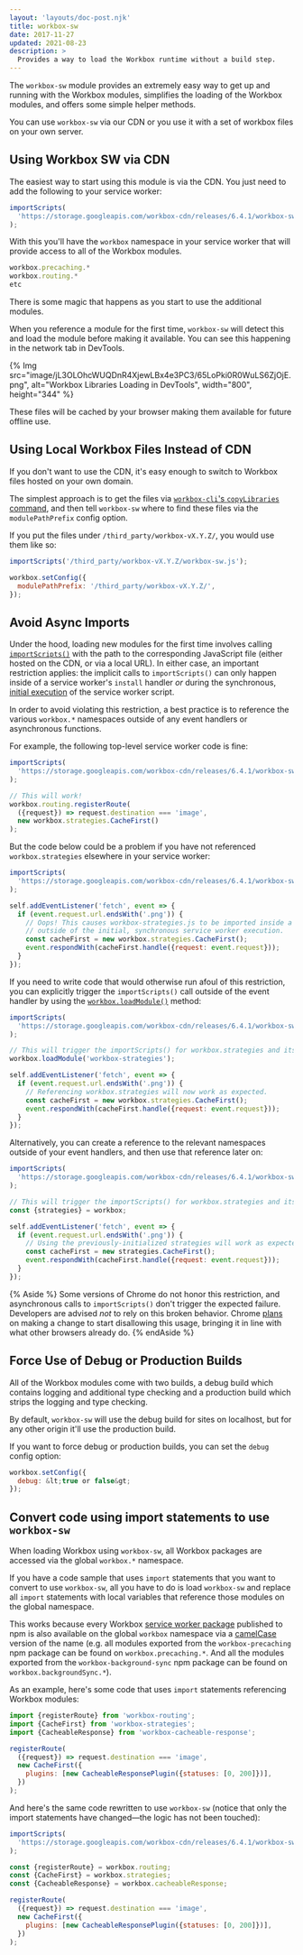 ```yaml
---
layout: 'layouts/doc-post.njk'
title: workbox-sw
date: 2017-11-27
updated: 2021-08-23
description: >
  Provides a way to load the Workbox runtime without a build step.
---
```


The `workbox-sw` module provides an extremely easy way to get up and running
with the Workbox modules, simplifies the loading of the Workbox modules, and
offers some simple helper methods.

You can use `workbox-sw` via our CDN or you use it with a set of workbox files
on your own server.

## Using Workbox SW via CDN

The easiest way to start using this module is via the CDN. You just need to
add the following to your service worker:

```js
importScripts(
  'https://storage.googleapis.com/workbox-cdn/releases/6.4.1/workbox-sw.js'
);
```

With this you'll have the `workbox` namespace in your service worker that will
provide access to all of the Workbox modules.

```js
workbox.precaching.*
workbox.routing.*
etc
```

There is some magic that happens as you start to use the additional modules.

When you reference a module for the first time, `workbox-sw` will detect this
and load the module before making it available. You can see this happening in
the network tab in DevTools.

{% Img src="image/jL3OLOhcWUQDnR4XjewLBx4e3PC3/65LoPki0R0WuLS6ZjOjE.png", alt="Workbox Libraries Loading in DevTools", width="800", height="344" %}

These files will be cached by your browser making them available for future
offline use.

## Using Local Workbox Files Instead of CDN

If you don't want to use the CDN, it's easy enough to switch to Workbox files
hosted on your own domain.

The simplest approach is to get the files via [`workbox-cli`'s `copyLibraries`
command](/docs/workbox/modules/workbox-cli#copylibraries), and then tell
`workbox-sw` where to find these files via the `modulePathPrefix` config option.

If you put the files under `/third_party/workbox-vX.Y.Z/`, you would use them like so:

```js
importScripts('/third_party/workbox-vX.Y.Z/workbox-sw.js');

workbox.setConfig({
  modulePathPrefix: '/third_party/workbox-vX.Y.Z/',
});
```

## Avoid Async Imports

Under the hood, loading new modules for the first time involves calling
[`importScripts()`](https://developer.mozilla.org/docs/Web/API/WorkerGlobalScope/importScripts)
with the path to the corresponding JavaScript file (either hosted on the CDN, or via a local URL).
In either case, an important restriction applies: the implicit calls to `importScripts()` can only
happen inside of a service worker's `install` handler _or_ during the synchronous,
[initial execution](https://stackoverflow.com/questions/38835273) of the service worker script.

In order to avoid violating this restriction, a best practice is to reference the various
`workbox.*` namespaces outside of any event handlers or asynchronous functions.

For example, the following top-level service worker code is fine:

```js
importScripts(
  'https://storage.googleapis.com/workbox-cdn/releases/6.4.1/workbox-sw.js'
);

// This will work!
workbox.routing.registerRoute(
  ({request}) => request.destination === 'image',
  new workbox.strategies.CacheFirst()
);
```

But the code below could be a problem if you have not referenced `workbox.strategies` elsewhere in your
service worker:

```js
importScripts(
  'https://storage.googleapis.com/workbox-cdn/releases/6.4.1/workbox-sw.js'
);

self.addEventListener('fetch', event => {
  if (event.request.url.endsWith('.png')) {
    // Oops! This causes workbox-strategies.js to be imported inside a fetch handler,
    // outside of the initial, synchronous service worker execution.
    const cacheFirst = new workbox.strategies.CacheFirst();
    event.respondWith(cacheFirst.handle({request: event.request}));
  }
});
```

If you need to write code that would otherwise run afoul of this restriction, you can explicitly
trigger the `importScripts()` call outside of the event handler by using the
[`workbox.loadModule()`](https://developers.google.com/web/tools/workbox/reference-docs/latest/workbox#.loadModule) method:

```js
importScripts(
  'https://storage.googleapis.com/workbox-cdn/releases/6.4.1/workbox-sw.js'
);

// This will trigger the importScripts() for workbox.strategies and its dependencies:
workbox.loadModule('workbox-strategies');

self.addEventListener('fetch', event => {
  if (event.request.url.endsWith('.png')) {
    // Referencing workbox.strategies will now work as expected.
    const cacheFirst = new workbox.strategies.CacheFirst();
    event.respondWith(cacheFirst.handle({request: event.request}));
  }
});
```

Alternatively, you can create a reference to the relevant namespaces outside of your event handlers,
and then use that reference later on:

```js
importScripts(
  'https://storage.googleapis.com/workbox-cdn/releases/6.4.1/workbox-sw.js'
);

// This will trigger the importScripts() for workbox.strategies and its dependencies:
const {strategies} = workbox;

self.addEventListener('fetch', event => {
  if (event.request.url.endsWith('.png')) {
    // Using the previously-initialized strategies will work as expected.
    const cacheFirst = new strategies.CacheFirst();
    event.respondWith(cacheFirst.handle({request: event.request}));
  }
});
```

{% Aside %}
Some versions of Chrome do not honor this restriction, and asynchronous calls to
`importScripts()` don't trigger the expected failure. Developers are advised
_not_ to rely on this broken behavior. Chrome
[plans](https://www.chromestatus.com/feature/5748516353736704) on making a
change to start disallowing this usage, bringing it in line with what other
browsers already do.
{% endAside %}

## Force Use of Debug or Production Builds

All of the Workbox modules come with two builds, a debug build which
contains logging and additional type checking and a production build which
strips the logging and type checking.

By default, `workbox-sw` will use the debug build for sites on localhost,
but for any other origin it'll use the production build.

If you want to force debug or production builds, you can set the `debug` config
option:

```js
workbox.setConfig({
  debug: &lt;true or false&gt;
});
```

## Convert code using import statements to use `workbox-sw`

When loading Workbox using `workbox-sw`, all Workbox packages are accessed via
the global `workbox.*` namespace.

If you have a code sample that uses `import` statements that you want to convert
to use `workbox-sw`, all you have to do is load `workbox-sw` and replace all `import` statements with local variables that reference
those modules on the global namespace.

This works because every Workbox [service worker
package](/docs/workbox/modules/#service-worker-packages) published to npm is also
available on the global `workbox` namespace via a
[camelCase](https://en.wikipedia.org/wiki/Camel_case) version of the name (e.g.
all modules exported from the `workbox-precaching` npm package can be found on
`workbox.precaching.*`. And all the modules exported from the
`workbox-background-sync` npm package can be found on
`workbox.backgroundSync.*`).

As an example, here's some code that uses `import` statements referencing
Workbox modules:

```js
import {registerRoute} from 'workbox-routing';
import {CacheFirst} from 'workbox-strategies';
import {CacheableResponse} from 'workbox-cacheable-response';

registerRoute(
  ({request}) => request.destination === 'image',
  new CacheFirst({
    plugins: [new CacheableResponsePlugin({statuses: [0, 200]})],
  })
);
```

And here's the same code rewritten to use `workbox-sw` (notice that only the
import statements have changed—the logic has not been touched):

```js
importScripts(
  'https://storage.googleapis.com/workbox-cdn/releases/6.4.1/workbox-sw.js'
);

const {registerRoute} = workbox.routing;
const {CacheFirst} = workbox.strategies;
const {CacheableResponse} = workbox.cacheableResponse;

registerRoute(
  ({request}) => request.destination === 'image',
  new CacheFirst({
    plugins: [new CacheableResponsePlugin({statuses: [0, 200]})],
  })
);
```
